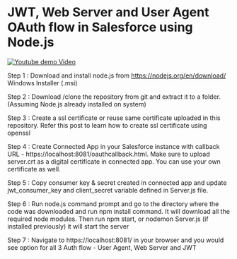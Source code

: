 # JWT, Web Server and User Agent OAuth flow in Salesforce using Node.js

[![Youtube demo Video](https://img.youtube.com/vi/Iez9xdKbeuk/0.jpg)](https://www.youtube.com/watch?v=Iez9xdKbeuk)

Step 1 : Download and install node.js from https://nodejs.org/en/download/ 
Windows Installer (.msi)

Step 2 : Download /clone the repository from git and extract it to a folder. (Assuming Node.js already installed on system)

Step 3 : Create a ssl certificate or reuse same certificate uploaded in this repository. Refer this post to learn how to create ssl certificate using openssl

Step 4 : Create Connected App in your Salesforce instance with callback URL - https://localhost:8081/oauthcallback.html. Make sure to upload server.crt as a digital certificate in connected app. You can use your own certificate as well.

Step 5 : Copy consumer key & secret created in connected app and update jwt_consumer_key and client_secret variable defined in Server.js file.

Step 6 : Run node.js command prompt and go to the directory where the code was downloaded and 
run npm install command. It will download all the required node modules. Then run npm start, or nodemon Server.js (if installed previously) it will start the server

Step 7 : Navigate to https://localhost:8081/ in your browser and you would see option for all 3 Auth flow - User Agent, Web Server and JWT